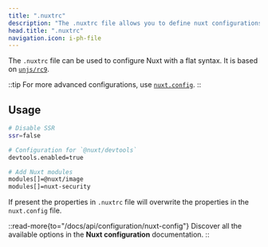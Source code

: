 ```yaml
---
title: ".nuxtrc"
description: "The .nuxtrc file allows you to define nuxt configurations in a flat syntax."
head.title: ".nuxtrc"
navigation.icon: i-ph-file  
---
```


The `.nuxtrc` file can be used to configure Nuxt with a flat syntax. It is based on [`unjs/rc9`](https://github.com/unjs/rc9).

::tip
For more advanced configurations, use [`nuxt.config`](/docs/guide/directory-structure/nuxt-config).
::


## Usage

```bash [.nuxtrc]
# Disable SSR
ssr=false

# Configuration for `@nuxt/devtools`
devtools.enabled=true

# Add Nuxt modules
modules[]=@nuxt/image
modules[]=nuxt-security
```

If present the properties in `.nuxtrc` file will overwrite the properties in the `nuxt.config` file.

::read-more{to="/docs/api/configuration/nuxt-config"}
Discover all the available options in the **Nuxt configuration** documentation.
::
